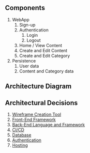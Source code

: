 ## Components

1. WebApp
    1. Sign-up
    2. Authentication
        1. Login
        2. Logout
    3. Home / View Content
    4. Create and Edit Content
    5. Create and Edit Category
2. Persistence
    1. User data
    2. Content and Category data

## Architecture Diagram

## Architectural Decisions

1. [Wireframe Creation Tool](/Documentation/Architecture/Decision%20Records/Wireframe%20Creation%20Tool.md)
2. [Front-End Framework](/Documentation/Architecture/Decision%20Records/Front-End%20Framework.md)
3. [Back-End Language and Framework](/Documentation/Architecture/Decision%20Records/Back-End%20Language.md)
4. [CI/CD]()
5. [Database]()
6. [Authentication]()
7. [Hosting]()
